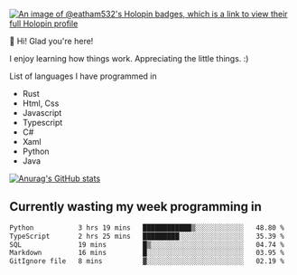 [![An image of @eatham532's Holopin badges, which is a link to view their full Holopin profile](https://holopin.me/eatham532)](https://holopin.io/@eatham532)


👋 Hi! Glad you're here!

I enjoy learning how things work. Appreciating the little things. :)


List of languages I have programmed in
- Rust
- Html, Css
- Javascript
- Typescript
- C#
- Xaml
- Python
- Java

[![Anurag's GitHub stats](https://github-readme-stats.vercel.app/api?username=Eatham532&theme=dark)](https://github.com/anuraghazra/github-readme-stats)


## Currently wasting my week programming in
<!--START_SECTION:waka-->

```txt
Python           3 hrs 19 mins   ████████████▒░░░░░░░░░░░░   48.80 %
TypeScript       2 hrs 25 mins   █████████░░░░░░░░░░░░░░░░   35.39 %
SQL              19 mins         █▒░░░░░░░░░░░░░░░░░░░░░░░   04.74 %
Markdown         16 mins         █░░░░░░░░░░░░░░░░░░░░░░░░   03.95 %
GitIgnore file   8 mins          ▓░░░░░░░░░░░░░░░░░░░░░░░░   02.19 %
```

<!--END_SECTION:waka-->
